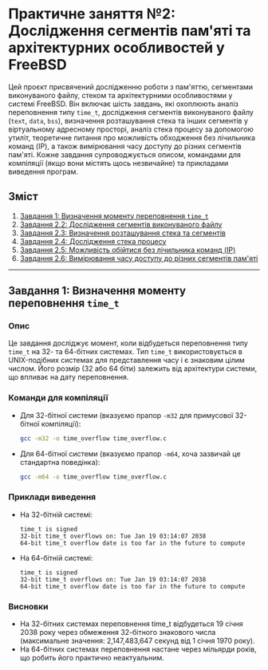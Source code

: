 # Практичне заняття №2: Дослідження сегментів пам'яті та архітектурних особливостей у FreeBSD

Цей проєкт присвячений дослідженню роботи з пам'яттю, сегментами виконуваного файлу, стеком та архітектурними особливостями у системі FreeBSD. Він включає шість завдань, які охоплюють аналіз переповнення типу `time_t`, дослідження сегментів виконуваного файлу (`text`, `data`, `bss`), визначення розташування стека та інших сегментів у віртуальному адресному просторі, аналіз стека процесу за допомогою утиліт, теоретичне питання про можливість обходження без лічильника команд (IP), а також вимірювання часу доступу до різних сегментів пам'яті. Кожне завдання супроводжується описом, командами для компіляції (якщо вони містять щось незвичайне) та прикладами виведення програм.

## Зміст
1. [Завдання 1: Визначення моменту переповнення `time_t`](#завдання-1-визначення-моменту-переповнення-time_t)  
2. [Завдання 2.2: Дослідження сегментів виконуваного файлу](#завдання-22-дослідження-сегментів-виконуваного-файлу)  
3. [Завдання 2.3: Визначення розташування стека та сегментів](#завдання-23-визначення-розташування-стека-та-сегментів)  
4. [Завдання 2.4: Дослідження стека процесу](#завдання-24-дослідження-стека-процесу)  
5. [Завдання 2.5: Можливість обійтися без лічильника команд (IP)](#завдання-25-можливість-обійтися-без-лічильника-команд-ip)  
6. [Завдання 2.6: Вимірювання часу доступу до різних сегментів пам'яті](#завдання-26-вимірювання-часу-доступу-до-різних-сегментів-памяті)  

---

## Завдання 1: Визначення моменту переповнення `time_t`

### Опис
Це завдання досліджує момент, коли відбудеться переповнення типу `time_t` на 32- та 64-бітних системах. Тип `time_t` використовується в UNIX-подібних системах для представлення часу і є знаковим цілим числом. Його розмір (32 або 64 біти) залежить від архітектури системи, що впливає на дату переповнення.

### Команди для компіляції
- Для 32-бітної системи (вказуємо прапор `-m32` для примусової 32-бітної компіляції):
  ```bash
  gcc -m32 -o time_overflow time_overflow.c
  ```
- Для 64-бітної системи (вказуємо прапор `-m64`, хоча зазвичай це стандартна поведінка):
  ```bash
  gcc -m64 -o time_overflow time_overflow.c
  ```

### Приклади виведення
- На 32-бітній системі:
  ```text
  time_t is signed
  32-bit time_t overflows on: Tue Jan 19 03:14:07 2038
  64-bit time_t overflow date is too far in the future to compute
  ```
- На 64-бітній системі:
  ```text
  time_t is signed
  32-bit time_t overflows on: Tue Jan 19 03:14:07 2038
  64-bit time_t overflow date is too far in the future to compute
  ```

### Висновки
- На 32-бітних системах переповнення time_t відбудеться 19 січня 2038 року через обмеження 32-бітного знакового числа (максимальне значення: 2,147,483,647 секунд від 1 січня 1970 року).
- На 64-бітних системах переповнення настане через мільярди років, що робить його практично неактуальним.
